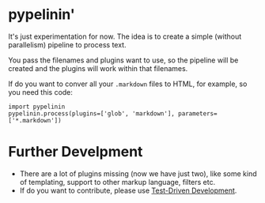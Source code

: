 pypelinin'
==========

It's just experimentation for now. The idea is to create a simple (without
parallelism) pipeline to process text.

You pass the filenames and plugins want to use, so the pipeline will be created
and the plugins will work within that filenames.

If do you want to conver all your `.markdown` files to HTML, for example, so you
need this code:

    import pypelinin
    pypelinin.process(plugins=['glob', 'markdown'], parameters=['*.markdown'])

Further Develpment
==================

- There are a lot of plugins missing (now we have just two), like some kind of
  templating, support to other markup language, filters etc.
- If do you want to contribute, please use [Test-Driven
  Development](http://en.wikipedia.org/wiki/Test-driven_development).
